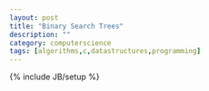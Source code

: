 ```yaml
---
layout: post
title: "Binary Search Trees"
description: ""
category: computerscience
tags: [algorithms,c,datastructures,programming]
---
```

{% include JB/setup %}
